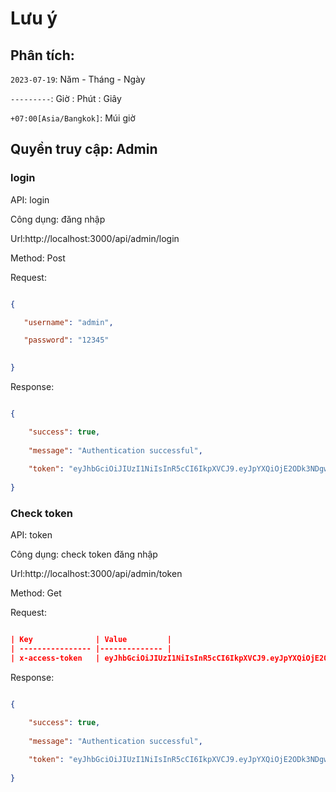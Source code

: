 # Lưu ý

## Phân tích:

`2023-07-19`: Năm - Tháng - Ngày

`---------`: Giờ : Phút : Giây

`+07:00[Asia/Bangkok]`: Múi giờ


## Quyền truy cập: Admin

### login

API: login

Công dụng: đăng nhập

Url:http://localhost:3000/api/admin/login

Method: Post

Request:

```json

{

   "username": "admin",

   "password": "12345"
   

}

```

Response:

```json

{

    "success": true,
    
    "message": "Authentication successful",
    
    "token": "eyJhbGciOiJIUzI1NiIsInR5cCI6IkpXVCJ9.eyJpYXQiOjE2ODk3NDgwMjQsImV4cCI6MTY4OTc1MTYyNH0.UZkT4s3drmJKhEIps2s6LVEBdO7TwkQ_iW0jmgpNL5s"
    
}

```

### Check token

API: token

Công dụng: check token đăng nhập

Url:http://localhost:3000/api/admin/token

Method: Get

Request:

``` json

| Key              | Value         |
| ---------------- |-------------- |
| x-access-token   | eyJhbGciOiJIUzI1NiIsInR5cCI6IkpXVCJ9.eyJpYXQiOjE2ODk3NDgwMjQsImV4cCI6MTY4OTc1MTYyNH0.UZkT4s3drmJKhEIps2s6LVEBdO7TwkQ_iW0jmgpNL5s |

```

Response:

```json

{

    "success": true,
    
    "message": "Authentication successful",
    
    "token": "eyJhbGciOiJIUzI1NiIsInR5cCI6IkpXVCJ9.eyJpYXQiOjE2ODk3NDgwMjQsImV4cCI6MTY4OTc1MTYyNH0.UZkT4s3drmJKhEIps2s6LVEBdO7TwkQ_iW0jmgpNL5s"
    
}

```
